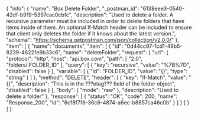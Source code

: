 {
  "info": {
    "name": "Box Delete Folder",
    "_postman_id": "6138eee3-0540-42df-b919-5397cac0cbfc",
    "description": "Used to delete a folder. A recursive parameter must be included in order to delete folders that have items inside of them. An optional If-Match header can be included to ensure that client only deletes the folder if it knows about the latest version.",
    "schema": "https://schema.getpostman.com/json/collection/v2.0.0/"
  },
  "item": [
    {
      "name": "documents",
      "item": [
        {
          "id": "0d44cc97-1cd1-49b5-8239-46221e9b33c6",
          "name": "deleteFolder",
          "request": {
            "url": {
              "protocol": "http",
              "host": "api.box.com",
              "path": [
                "2.0",
                "folders/:FOLDER_ID"
              ],
              "query": [
                {
                  "key": "recursive",
                  "value": "%7B%7D",
                  "disabled": false
                }
              ],
              "variable": [
                {
                  "id": "FOLDER_ID",
                  "value": "{}",
                  "type": "string"
                }
              ]
            },
            "method": "DELETE",
            "header": [
              {
                "key": "If-Match",
                "value": "{}",
                "description": "This is in the ???etag??? field of the folder object",
                "disabled": false
              }
            ],
            "body": {
              "mode": "raw"
            },
            "description": "Used to delete a folder"
          },
          "response": [
            {
              "status": "OK",
              "code": 200,
              "name": "Response_200",
              "id": "6cf8f7f8-36c6-4874-a6ec-b8857ca46c0b"
            }
          ]
        }
      ]
    }
  ]
}